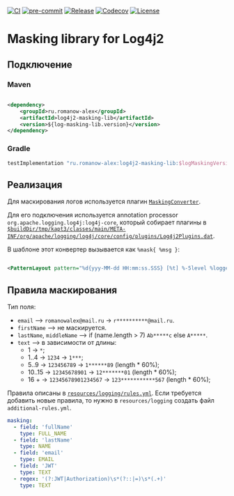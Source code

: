 [![CI](https://github.com/Romanow/log4j2-masking-lib/actions/workflows/build.yml/badge.svg?branch=master)](https://github.com/Romanow/log4j2-masking-lib/actions/workflows/build.yml)
[![pre-commit](https://img.shields.io/badge/pre--commit-enabled-brightgreen?logo=pre-commit)](https://github.com/pre-commit/pre-commit)
[![Release](https://img.shields.io/github/v/release/Romanow/log4j2-masking-lib?logo=github&sort=semver)](https://github.com/Romanow/log4j2-masking-lib/releases/latest)
[![Codecov](https://codecov.io/gh/Romanow/log4j2-masking-lib/branch/master/graph/badge.svg?token=Cckw6pHLh7)](https://codecov.io/gh/Romanow/log4j2-masking-lib)
[![License](https://img.shields.io/github/license/Romanow/log4j2-masking-lib)](https://github.com/Romanow/log4j2-masking-lib/blob/master/LICENSE)

# Masking library for Log4j2

## Подключение

### Maven

```xml

<dependency>
    <groupId>ru.romanow-alex</groupId>
    <artifactId>log4j2-masking-lib</artifactId>
    <version>${log-masking-lib.version}</version>
</dependency>
```

### Gradle

```groovy
testImplementation "ru.romanow-alex:log4j2-masking-lib:$logMaskingVersion"
```

## Реализация

Для маскирования логов используется
плагин [`MaskingConverter`](src/main/kotlin/ru/romanow/logging/filter/MaskingConverter.kt).

Для его подключения используется annotation processor `org.apache.logging.log4j:log4j-core`, который собирает плагины
в [`$buildDir/tmp/kapt3/classes/main/META-INF/org/apache/logging/log4j/core/config/plugins/Log4j2Plugins.dat`](build/tmp/kapt3/classes/main/META-INF/org/apache/logging/log4j/core/config/plugins/Log4j2Plugins.dat).

В шаблоне этот конвертер вызывается как `%mask{ %msg }`:

```xml

<PatternLayout pattern="%d{yyy-MM-dd HH:mm:ss.SSS} [%t] %-5level %logger{36} - %mask{ %msg }%n"/>
```

## Правила маскирования

Тип поля:

* `email` –> `romanowalex@mail.ru` -> `r**********@mail.ru`.
* `firstName` –> не маскируется.
* `lastName`, `middleName` –> if (name.length > 7) `Ab*****c` else `A*****`.
* `text` –> в зависимости от длины:
    * 1 -> `*`;
    * 1..4 -> `1234` -> `1***`;
    * 5..9 -> `123456789` -> `1******89` (length * 60%);
    * 10..15 -> `12345678901` -> `12*******01` (length * 60%);
    * 16 + -> `12345678901234567` -> `123***********567` (length * 60%);

Правила описаны в [`resources/logging/rules.yml`](src/main/resources/logging/rules.yml). Если требуется добавить новые
правила, то нужно в `resources/logging` создать файл `additional-rules.yml`.

```yaml
masking:
  - field: 'fullName'
    type: FULL_NAME
  - field: 'lastName'
    type: NAME
  - field: 'email'
    type: EMAIL
  - field: 'JWT'
    type: TEXT
  - regex: '(?:JWT|Authorization)\s*(?::|=)\s*(.+)'
    type: TEXT
 ```
